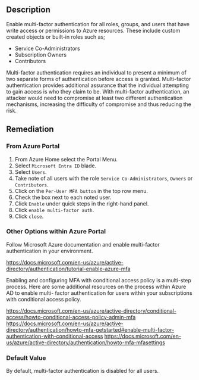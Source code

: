 ## Description

Enable multi-factor authentication for all roles, groups, and users that have write access or permissions to Azure resources. These include custom created objects or built-in roles such as;
- Service Co-Administrators
- Subscription Owners
- Contributors

Multi-factor authentication requires an individual to present a minimum of two separate forms of authentication before access is granted. Multi-factor authentication provides additional assurance that the individual attempting to gain access is who they claim to be. With multi-factor authentication, an attacker would need to compromise at least two different authentication mechanisms, increasing the difficulty of compromise and thus reducing the risk.

## Remediation

### From Azure Portal

1. From Azure Home select the Portal Menu.
2. Select `Microsoft Entra ID` blade.
3. Select `Users`.
4. Take note of all users with the role `Service Co-Administrators`, `Owners` or `Contributors`.
5. Click on the `Per-User MFA button` in the top row menu.
6. Check the box next to each noted user.
7. Click `Enable` under quick steps in the right-hand panel.
8. Click `enable multi-factor auth`.
9. Click `close`.

### Other Options within Azure Portal

Follow Microsoft Azure documentation and enable multi-factor authentication in your environment.

https://docs.microsoft.com/en-us/azure/active-directory/authentication/tutorial-enable-azure-mfa

Enabling and configuring MFA with conditional access policy is a multi-step process. Here are some additional resources on the process within Azure AD to enable multi- factor authentication for users within your subscriptions with conditional access policy.

https://docs.microsoft.com/en-us/azure/active-directory/conditional-access/howto-conditional-access-policy-admin-mfa
https://docs.microsoft.com/en-us/azure/active-directory/authentication/howto-mfa-getstarted#enable-multi-factor-authentication-with-conditional-access
https://docs.microsoft.com/en-us/azure/active-directory/authentication/howto-mfa-mfasettings

### Default Value

By default, multi-factor authentication is disabled for all users.
